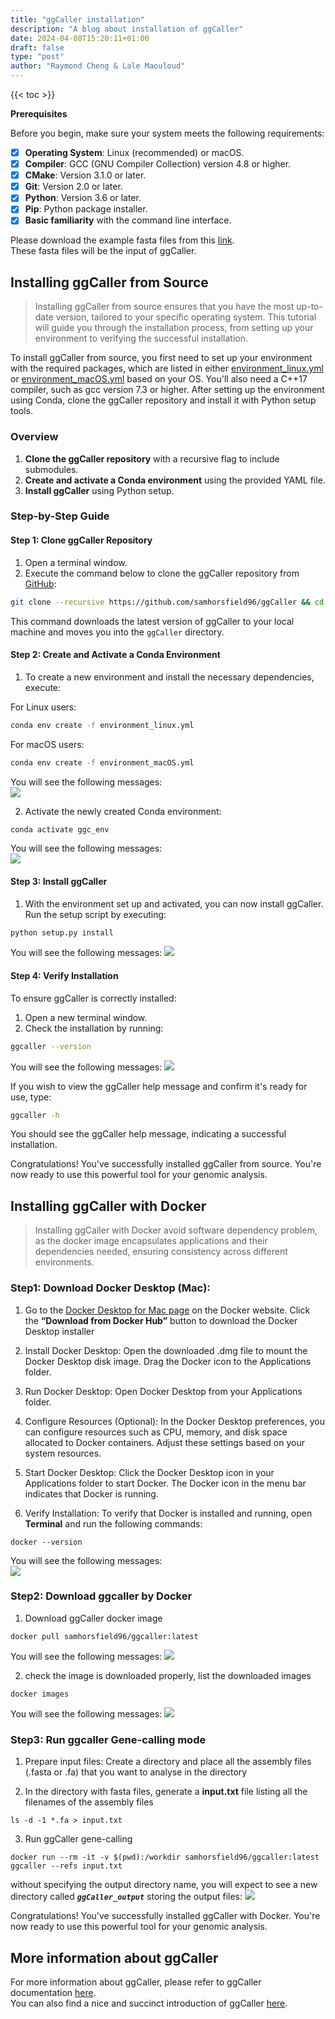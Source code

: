 ```yaml
---
title: "ggCaller installation"
description: "A blog about installation of ggCaller"
date: 2024-04-08T15:20:11+01:00
draft: false
type: "post"
author: "Raymond Cheng & Lale Maouloud"
---
```


{{< toc >}}

**Prerequisites**

Before you begin, make sure your system meets the following requirements:

- [x] **Operating System**: Linux (recommended) or macOS.
- [x] **Compiler**: GCC (GNU Compiler Collection) version 4.8 or higher.
- [x] **CMake**: Version 3.1.0 or later.
- [x] **Git**: Version 2.0 or later.
- [x] **Python**: Version 3.6 or later.
- [x] **Pip**: Python package installer.
- [x] **Basic familiarity** with the command line interface.

Please download the example fasta files from this [link](https://figshare.com/articles/dataset/Bentley_et_al_2006_CPS_sequences/21829038).  
These fasta files will be the input of ggCaller. 


## Installing ggCaller from Source

> Installing ggCaller from source ensures that you have the most up-to-date version, tailored to your specific operating system. This tutorial will guide you through the installation process, from setting up your environment to verifying the successful installation.


To install ggCaller from source, you first need to set up your environment with the required packages, which are listed in either [environment_linux.yml](https://github.com/bacpop/ggCaller/blob/master/environment_linux.yml) or [environment_macOS.yml](https://github.com/bacpop/ggCaller/blob/master/environment_macOS.yml) based on your OS. You'll also need a C++17 compiler, such as gcc version 7.3 or higher. After setting up the environment using Conda, clone the ggCaller repository and install it with Python setup tools. 


### Overview

1. **Clone the ggCaller repository** with a recursive flag to include submodules.
2. **Create and activate a Conda environment** using the provided YAML file.
3. **Install ggCaller** using Python setup.

### Step-by-Step Guide

#### Step 1: Clone ggCaller Repository

1. Open a terminal window.
2. Execute the command below to clone the ggCaller repository from [GitHub](https://github.com/bacpop/ggCaller/tree/master):

```bash
git clone --recursive https://github.com/samhorsfield96/ggCaller && cd ggCaller
```

This command downloads the latest version of ggCaller to your local machine and moves you into the `ggCaller` directory.

#### Step 2: Create and Activate a Conda Environment

1. To create a new environment and install the necessary dependencies, execute:

For Linux users:

```bash
conda env create -f environment_linux.yml
```

For macOS users:

```bash
conda env create -f environment_macOS.yml
```
You will see the following messages:  
![](/images/ggCaller_install/create_conda_env.png)

2. Activate the newly created Conda environment:

```bash
conda activate ggc_env
```
You will see the following messages:  
![](/images/ggCaller_install/conda_activate.png)
#### Step 3: Install ggCaller

1. With the environment set up and activated, you can now install ggCaller. Run the setup script by executing:

```bash
python setup.py install
```  
You will see the following messages:
![](/images/ggCaller_install/python_install.png)

#### Step 4: Verify Installation

To ensure ggCaller is correctly installed:

1. Open a new terminal window.
2. Check the installation by running:

```bash
ggcaller --version
```  
You will see the following messages:
![](/images/ggCaller_install/ggcaller_version.png)

If you wish to view the ggCaller help message and confirm it's ready for use, type:

```bash
ggcaller -h
```

You should see the ggCaller help message, indicating a successful installation.

Congratulations! You've successfully installed ggCaller from source. You're now ready to use this powerful tool for your genomic analysis.


## Installing ggCaller with Docker 

> Installing ggCaller with Docker avoid software dependency problem, as the docker image encapsulates applications and their dependencies needed, ensuring consistency across different environments.

### Step1: Download Docker Desktop (Mac):
1. Go to the [Docker Desktop for Mac page](https://docs.docker.com/desktop/install/mac-install/) on the Docker website. Click the **“Download from Docker Hub”** button to download the Docker Desktop installer

2. Install Docker Desktop: 
Open the downloaded .dmg file to mount the Docker Desktop disk image.
Drag the Docker icon to the Applications folder.

3. Run Docker Desktop:
Open Docker Desktop from your Applications folder.

4. Configure Resources (Optional): 
In the Docker Desktop preferences, you can configure resources such as CPU, memory, and disk space allocated to Docker containers. Adjust these settings based on your system resources.

5. Start Docker Desktop:
Click the Docker Desktop icon in your Applications folder to start Docker. The Docker icon in the menu bar indicates that Docker is running.

6. Verify Installation:
To verify that Docker is installed and running, open **Terminal** and run the following commands:  
```
docker --version
```
You will see the following messages:  
![](/images/ggCaller_install/docker_version.png)

### Step2: Download ggcaller by Docker
1. Download ggCaller docker image  
```
docker pull samhorsfield96/ggcaller:latest
```  
You will see the following messages:
![](/images/ggCaller_install/docker_pull.png)

2. check the image is downloaded properly, list the downloaded images  
```
docker images
```  
You will see the following messages:
![](/images/ggCaller_install/docker_image.png)

### Step3: Run ggcaller **Gene-calling** mode
1. Prepare input files: 
Create a directory and place all the assembly files (.fasta or .fa) that you want to analyse in the directory

2. In the directory with fasta files, generate a **input.txt** file listing all the filenames of the assembly files  
```
ls -d -1 *.fa > input.txt
```

3. Run ggCaller gene-calling  
```
docker run --rm -it -v $(pwd):/workdir samhorsfield96/ggcaller:latest ggcaller --refs input.txt
```  

without specifying the output directory name, you will expect to see a new directory called **_```ggCaller_output```_** storing the output files:
![](/images/ggCaller_install/genecall_output.png)

Congratulations! You've successfully installed ggCaller with Docker. You're now ready to use this powerful tool for your genomic analysis.

    

## More information about ggCaller
For more information about ggCaller, please refer to ggCaller documentation [here](https://ggcaller.readthedocs.io/en/latest/index.html).  
You can also find a nice and succinct introduction of ggCaller [here](https://www.bacpop.org/blog/ggcaller/).   





